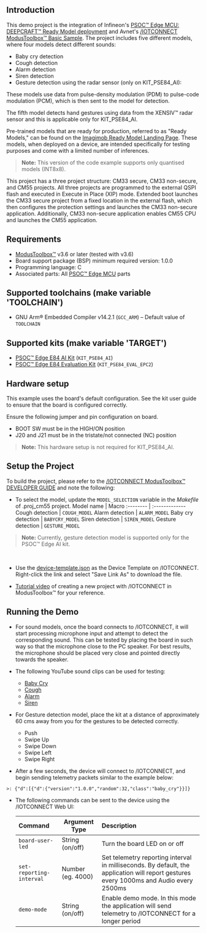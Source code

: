 ## Introduction

This demo project is the integration of Infineon's [PSOC&trade; Edge MCU: DEEPCRAFT&trade; Ready Model deployment](https://github.com/Infineon/mtb-example-psoc-edge-ml-deepcraft-deploy-ready-model/tree/master)
and Avnet's [/IOTCONNECT ModusToolbox&trade; Basic Sample](https://github.com/avnet-iotconnect/avnet-iotc-mtb-basic-example/tree/release-v7.0.2). 
The project includes five different models, where four models detect different sounds: 
- Baby cry detection
- Cough detection 
- Alarm detection 
- Siren detection
- Gesture detection using the radar sensor (only on KIT_PSE84_AI):

These models use data from pulse-density modulation (PDM) to pulse-code modulation (PCM), which is then sent to the model for detection.

The fifth model detects hand gestures using data from the XENSIV&trade; radar sensor and this is applicable only for KIT_PSE84_AI.

Pre-trained models that are ready for production, referred to as "Ready Models," can be found on the [Imagimob Ready Model Landing Page](https://www.imagimob.com/ready-models). These models, when deployed on a device, are intended specifically for testing purposes and come with a limited number of inferences.

> **Note:** This version of the code example supports only quantised models (INT8x8).

This project has a three project structure: CM33 secure, CM33 non-secure, and CM55 projects. All three projects are programmed to the external QSPI flash and executed in Execute in Place (XIP) mode. Extended boot launches the CM33 secure project from a fixed location in the external flash, which then configures the protection settings and launches the CM33 non-secure application. Additionally, CM33 non-secure application enables CM55 CPU and launches the CM55 application.

## Requirements

- [ModusToolbox&trade;](https://www.infineon.com/modustoolbox) v3.6 or later (tested with v3.6)
- Board support package (BSP) minimum required version: 1.0.0
- Programming language: C
- Associated parts: All [PSOC&trade; Edge MCU](https://www.infineon.com/products/microcontroller/32-bit-psoc-arm-cortex/32-bit-psoc-edge-arm) parts

## Supported toolchains (make variable 'TOOLCHAIN')

- GNU Arm&reg; Embedded Compiler v14.2.1 (`GCC_ARM`) – Default value of `TOOLCHAIN`

## Supported kits (make variable 'TARGET')

- [PSOC&trade; Edge E84 AI Kit](https://www.infineon.com/KIT_PSE84_AI) (`KIT_PSE84_AI`)
- [PSOC&trade; Edge E84 Evaluation Kit](https://www.infineon.com/KIT_PSE84_EVAL) (`KIT_PSE84_EVAL_EPC2`)

## Hardware setup

This example uses the board's default configuration. See the kit user guide to ensure that the board is configured correctly.

Ensure the following jumper and pin configuration on board.
- BOOT SW must be in the HIGH/ON position
- J20 and J21 must be in the tristate/not connected (NC) position

> **Note:** This hardware setup is not required for KIT_PSE84_AI.

## Setup the Project



To build the project, please refer to the 
[/IOTCONNECT ModusToolbox&trade; DEVELOPER GUIDE](DEVELOPER_GUIDE.md) 
and note the following:

- To select the model, update the `MODEL_SELECTION` variable in the *Makefile* of .proj_cm55 project.
   Model name           |  Macro
   :--------            | :-------------
   Cough detection      | `COUGH_MODEL`
   Alarm detection      | `ALARM_MODEL`
   Baby cry detection   | `BABYCRY_MODEL`
   Siren detection      | `SIREN_MODEL`
   Gesture detection    | `GESTURE_MODEL`

> **Note:** Currently, gesture detection model is supported only for the PSOC&trade; Edge AI kit. 
<br>

- Use the [device-template.json](/files/device-template.json) as the Device Template on /IOTCONNECT. Right-click the link and select "Save Link As" to download the file.

- [Tutorial video](https://saleshosted.z13.web.core.windows.net/media/ifx/videos/IFX%20Modus%20with%20IoTConnect.mp4) of creating a new project with /IOTCONNECT in ModusToolbox&trade; for your reference.


## Running the Demo

- For sound models, once the board connects to /IOTCONNECT, it will start processing microphone input and attempt to detect the corresponding sound. 
This can be tested by placing the board in such way so that the microphone close to the PC speaker.
For best results, the microphone should be placed very close and pointed directly towards the speaker.

- The following YouTube sound clips can be used for testing:
  * [Baby Cry](https://www.youtube.com/watch?v=Rwj1_eWltJQ&t=227s)
  * [Cough](https://www.youtube.com/watch?v=Qp09X74kjBc)
  * [Alarm](https://www.youtube.com/watch?v=hFIJaB6kVzk)
  * [Siren](https://www.youtube.com/watch?v=s5bwBS27A1g)


- For Gesture detection model, place the kit at a distance of approximately 60 cms away from you for the gestures to be detected correctly. 
    * Push
    * Swipe Up
    * Swipe Down
    * Swipe Left
    * Swipe Right

- After a few seconds, the device will connect to /IOTCONNECT, and begin sending telemetry packets similar to the example below:
```
>: {"d":[{"d":{"version":"1.0.0","random":32,"class":"baby_cry"}}]}
```
- The following commands can be sent to the device using the /IOTCONNECT Web UI:

    | Command                  | Argument Type     | Description                                                                                                                                                                 |
    |:-------------------------|-------------------|:----------------------------------------------------------------------------------------------------------------------------------------------------------------------------|
    | `board-user-led`         | String (on/off)   | Turn the board LED on or off                                                                                                                                                |
    | `set-reporting-interval` | Number (eg. 4000) | Set telemetry reporting interval in milliseconds.  By default, the application will report gestures every 1000ms and Audio every 2500ms                                     |
    | `demo-mode`              | String (on/off)   | Enable demo mode. In this mode the application will send telemetry to /IOTCONNECT for a longer period         